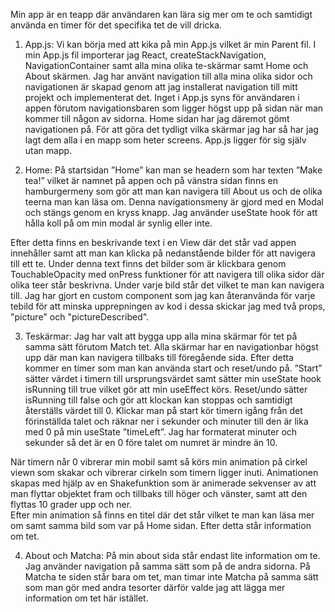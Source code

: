 Min app är en teapp där användaren kan lära sig mer om te och samtidigt använda en timer för det specifika tet de vill dricka.

1.	App.js: Vi kan börja med att kika på min App.js vilket är min Parent fil. I min App.js fil importerar jag React, createStackNavigation, NavigationContainer samt alla mina olika te-skärmar samt Home och About skärmen. Jag har använt navigation till alla mina olika sidor och navigationen är skapad genom att jag installerat navigation till mitt projekt och implementerat det. Inget i App.js syns för användaren i appen förutom navigationsbaren som ligger högst upp på sidan när man kommer till någon av sidorna. Home sidan har jag däremot gömt navigationen på. För att göra det tydligt vilka skärmar jag har så har jag lagt dem alla i en mapp som heter screens. App.js ligger för sig själv utan mapp.

2.	Home: På startsidan ”Home” kan man se headern som har texten ”Make tea!” vilket är namnet på appen och på vänstra sidan finns en hamburgermeny som gör att man kan navigera till About us och de olika teerna man kan läsa om. Denna navigationsmeny är gjord med en Modal och stängs genom en kryss knapp.  Jag använder useState hook för att hålla koll på om min modal är synlig eller inte.

Efter detta finns en beskrivande text i en View där det står vad appen innehåller samt att man kan klicka på nedanstående bilder för att navigera till ett te. Under denna text finns det bilder som är klickbara genom TouchableOpacity med onPress funktioner för att navigera till olika sidor där olika teer står beskrivna. Under varje bild står det vilket te man kan navigera till.  Jag har gjort en custom component som jag kan återanvända för varje tebild för att minska upprepningen av kod i dessa skickar jag med två props, "picture" och "pictureDescribed".

3.	Teskärmar: Jag har valt att bygga upp alla mina skärmar för tet på samma sätt förutom Match tet. Alla skärmar har en navigationbar högst upp där man kan navigera tillbaks till föregående sida. Efter detta kommer en timer som man kan använda start och reset/undo på. ”Start” sätter värdet i timern till ursprungsvärdet samt sätter min useState hook isRunning till true vilket gör att min useEffect körs. Reset/undo sätter isRunning till false och gör att klockan kan stoppas och samtidigt återställs värdet till 0. Klickar man på start kör timern igång från det förinställda talet och räknar ner i sekunder och minuter till den är lika med 0 på min useState ”timeLeft”. Jag har formaterat minuter och sekunder så det är en 0 före talet om numret är mindre än 10.

När timern når 0 vibrerar min mobil samt så körs min animation på cirkel viewn som skakar och vibrerar cirkeln som timern ligger inuti. Animationen skapas med hjälp av en Shakefunktion som är animerade sekvenser av att man flyttar objektet fram och tillbaks till höger och vänster, samt att den flyttas 10 grader upp och ner.  
Efter min animation så finns en titel där det står vilket te man kan läsa mer om samt samma bild som var på Home sidan. Efter detta står information om tet.

4.	About och Matcha: På min about sida står endast lite information om te. Jag använder navigation på samma sätt som på de andra sidorna. På Matcha te siden står bara om tet, man timar inte Matcha på samma sätt som man gör med andra tesorter därför valde jag att lägga mer information om tet här istället.
